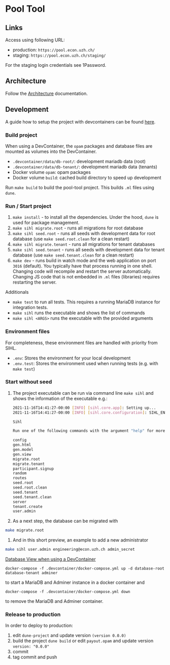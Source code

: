 # Pool Tool

## Links

Access using following URL:

- production: `https://pool.econ.uzh.ch/`
- staging: `https://pool.econ.uzh.ch/staging/`

For the staging login credentials see 1Password.

## Architecture

Follow the [Architecture](./doc/ARCHITECTURE.md) documentation.

## Development

A guide how to setup the project with devcontainers can be found [here](./.devcontainer/README.md).

### Build project

When using a DevContainer, the `opam` packages and database files are mounted as volumes into the DevContainer.

- `.devcontainer/data/db-root/`: development mariadb data (root)
- `.devcontainer/data/db-tenant/`: development mariadb data (tenants)
- Docker volume `opam`: opam packages
- Docker volume `build`: cached build directory to speed up development

Run `make build` to build the pool-tool project. This builds `.ml` files using `dune`.

### Run / Start project

1. `make install` - to install all the dependencies. Under the hood, `dune` is used for package management.
1. `make sihl migrate.root` - runs all migrations for root database
1. `make sihl seed.root` - runs all seeds with development data for root database (use `make seed.root.clean` for a clean restart)
1. `make sihl migrate.tenant` - runs all migrations for tenant databases
1. `make sihl seed.tenant` - runs all seeds with development data for tenant database (use `make seed.tenant.clean` for a clean restart)
1. `make dev` - runs build in watch mode and the web application on port `3016` (default). You typically have that process running in one shell. Changing code will recompile and restart the server automatically. Changing JS code that is not embedded in `.ml` files (libraries) requires restarting the server.

Additionals

- `make test` to run all tests. This requires a running MariaDB instance for integration tests.
- `make sihl` runs the executable and shows the list of commands
- `make sihl <ARGS>` runs the executable with the provided arguments

### Environment files

For completeness, these environment files are handled with priority from SIHL.

- `.env`: Stores the environment for your local development
- `.env.test`: Stores the environment used when running tests (e.g. with `make test`)

### Start without seed

1.  The project executable can be run via command line `make sihl` and shows the information of the executable e.g.:

    ```bash
    2021-11-16T14:41:27-00:00 [INFO] [sihl.core.app]: Setting up...
    2021-11-16T14:41:27-00:00 [INFO] [sihl.core.configuration]: SIHL_ENV: development

    Sihl

    Run one of the following commands with the argument "help" for more information.

    config
    gen.html
    gen.model
    gen.view
    migrate.root
    migrate.tenant
    participant.signup
    random
    routes
    seed.root
    seed.root.clean
    seed.tenant
    seed.tenant.clean
    server
    tenant.create
    user.admin
    ```

1.  As a next step, the database can be migrated with

  ```bash
  make migrate.root
  ```

1.  And in this short preview, an example to add a new administrator

  ```bash
  make sihl user.admin engineering@econ.uzh.ch admin_secret
  ```

[Database View when using a DevContainer](./.devcontainer/README.md#database-view)

```
docker-compose -f .devcontainer/docker-compose.yml up -d database-root database-tenant adminer
```

to start a MariaDB and Adminer instance in a docker container and

```
docker-compose -f .devcontainer/docker-compose.yml down
```

to remove the MariaDB and Adminer container.

### Release to production

In order to deploy to production:

1. edit `dune-project` and update version `(version 0.0.0)`
1. build the project `dune build` or edit `payout.opam` and update version `version: "0.0.0"`
1. commit
1. tag commit and push
